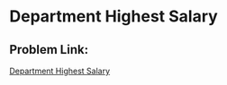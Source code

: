
# Department Highest Salary


## Problem Link:
[Department Highest Salary](https://leetcode.com/problems/department-highest-salary/description/)
